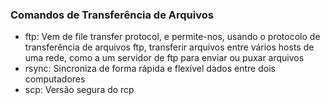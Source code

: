 <h3> Comandos de Transferência de Arquivos </h3>

<!--ts-->
* ftp: Vem de file transfer protocol, e permite-nos, usando o protocolo de transferência de arquivos ftp, transferir arquivos entre vários hosts de uma rede, como a um servidor de ftp para enviar ou puxar arquivos
* rsync: Sincroniza de forma rápida e flexível dados entre dois computadores
* scp: Versão segura do rcp
<!--te--> 